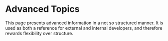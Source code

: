 # Advanced Topics

This page presents advanced information in a not so structured manner. It is used as both a reference
for external and internal developers, and therefore rewards flexibility over structure.
